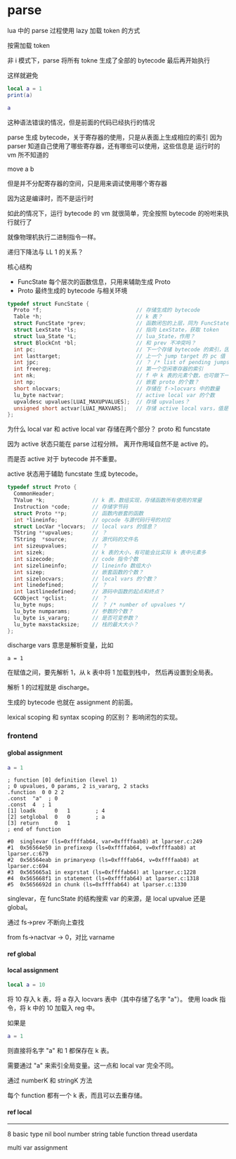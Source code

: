 # parse




lua 中的 parse 过程使用 lazy 加载 token 的方式


按需加载 token










非 i 模式下，parse 将所有 tokne 生成了全部的 bytecode
最后再开始执行


这样就避免


```lua
local a = 1
print(a)

a
```

这种语法错误的情况，但是前面的代码已经执行的情况







parse 生成 bytecode，关于寄存器的使用，只是从表面上生成相应的索引
因为 parser 知道自己使用了哪些寄存器，还有哪些可以使用，这些信息是 运行时的 vm 所不知道的

move a b

但是并不分配寄存器的空间，只是用来调试使用哪个寄存器

因为这是编译时，而不是运行时






如此的情况下，运行 bytecode 的 vm 就很简单，完全按照 bytecode 的吩咐来执行就行了

就像物理机执行二进制指令一样。








递归下降法与 LL 1 的关系？








核心结构
- FuncState 每个层次的函数信息，只用来辅助生成 Proto
- Proto 最终生成的 bytecode 与相关环境





```c
typedef struct FuncState {
  Proto *f;                              // 存储生成的 bytecode
  Table *h;                              // k 表？
  struct FuncState *prev;                // 函数闭包的上层，同为 FuncState，仅在编译期存在
  struct LexState *ls;                   // 指向 LexState，获取 token
  struct lua_State *L;                   // lua_State，作用？
  struct BlockCnt *bl;                   // 和 prev 不冲突吗？
  int pc;                                // 下一个存储 bytecode 的索引，因为索引从 0 开始，所以此值等同于 ncode
  int lasttarget;                        // 上一个 jump target 的 pc 值
  int jpc;                               // ？ /* list of pending jumps to `pc' */
  int freereg;                           // 第一个空闲寄存器的索引
  int nk;                                // f 中 k 表的元素个数，也可做下一个可存储的 k 值索引
  int np;                                // 嵌套 proto 的个数？
  short nlocvars;                        // 存储在 f->locvars 中的数量
  lu_byte nactvar;                       // active local var 的个数
  upvaldesc upvalues[LUAI_MAXUPVALUES];  // 存储 upvalues？
  unsigned short actvar[LUAI_MAXVARS];   // 存储 active local vars，值是 locvar 在 f->locvars 中的索引
};
```

为什么 local var 和 active local var 存储在两个部分？
proto 和 funcstate


因为 active 状态只能在 parse 过程分辨。
离开作用域自然不是 active 的。

而是否 active 对于 bytecode 并不重要。

active 状态用于辅助 funcstate 生成 bytecode。






```c
typedef struct Proto {
  CommonHeader;
  TValue *k;               // k 表，数组实现，存储函数所有使用的常量
  Instruction *code;       // 存储字节码
  struct Proto **p;        // 函数内嵌套的函数
  int *lineinfo;           // opcode 与源代码行号的对应
  struct LocVar *locvars;  // local vars 的信息？
  TString **upvalues;      // ？
  TString  *source;        // 源代码的文件名
  int sizeupvalues;        // ？
  int sizek;               // k 表的大小，有可能会比实际 k 表中元素多
  int sizecode;            // code 指令个数
  int sizelineinfo;        // lineinfo 数组大小
  int sizep;               // 嵌套函数的个数？
  int sizelocvars;         // local vars 的个数？
  int linedefined;         // ？
  int lastlinedefined;     // 源码中函数的起点和终点？
  GCObject *gclist;        // ？
  lu_byte nups;            // ？ /* number of upvalues */
  lu_byte numparams;       // 参数的个数？
  lu_byte is_vararg;       // 是否可变参数？
  lu_byte maxstacksize;    // 栈的最大大小？
};
```








discharge vars
意思是解析变量，比如

```
a = 1
```

在赋值之间，要先解析 1，从 k 表中将 1 加载到栈中，
然后再设置到全局表。

解析 1 的过程就是 discharge。

生成的 bytecode 也就在 assignment 的前面。









lexical scoping 和 syntax scoping 的区别？
影响闭包的实现。










### frontend

#### global assignment

```lua
a = 1
```

```
; function [0] definition (level 1)
; 0 upvalues, 0 params, 2 is_vararg, 2 stacks
.function  0 0 2 2
.const  "a"  ; 0
.const  4  ; 1
[1] loadk      0   1        ; 4
[2] setglobal  0   0        ; a
[3] return     0   1      
; end of function
```

```
#0  singlevar (ls=0xffffab64, var=0xffffaab8) at lparser.c:249
#1  0x56564e50 in prefixexp (ls=0xffffab64, v=0xffffaab8) at lparser.c:679
#2  0x56564eab in primaryexp (ls=0xffffab64, v=0xffffaab8) at lparser.c:694
#3  0x565665a1 in exprstat (ls=0xffffab64) at lparser.c:1228
#4  0x565668f1 in statement (ls=0xffffab64) at lparser.c:1318
#5  0x5656692d in chunk (ls=0xffffab64) at lparser.c:1330
```



singlevar，在 funcState 的结构搜索 var 的来源，是 local upvalue 还是 global。

通过 fs->prev 不断向上查找


from fs->nactvar -> 0，对比 varname




#### ref global








#### local assignment


```lua
local a = 10
```

将 10 存入 k 表，将 a 存入 locvars 表中（其中存储了名字 "a"）。
使用 loadk 指令，将 k 中的 10 加载入 reg 中。



如果是

```lua
a = 1
```

则直接将名字 "a" 和 1 都保存在 k 表。

需要通过 "a" 来索引全局变量。这一点和 local var 完全不同。




通过 numberK 和 stringK 方法

每个 function 都有一个 k 表，而且可以去重存储。



#### ref local






---

8 basic type
nil
bool
number
string
table
function
thread
userdata


multi var assignment

```lua
```

```lua
```




